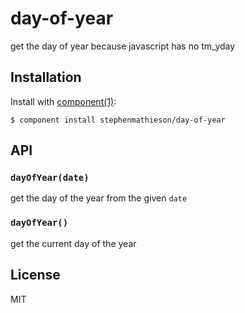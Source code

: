 
# day-of-year

  get the day of year because javascript has no tm_yday

## Installation

  Install with [component(1)](http://component.io):

    $ component install stephenmathieson/day-of-year

## API

### `dayOfYear(date)`

get the day of the year from the given `date`

### `dayOfYear()`

get the current day of the year

## License

  MIT
